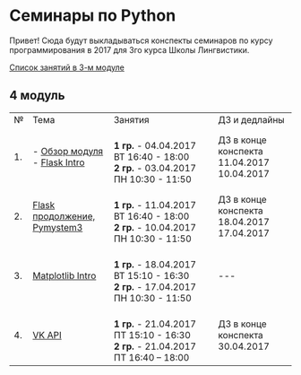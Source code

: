 # Семинары по Python

Привет! Сюда будут выкладываться конспекты семинаров по курсу программирования в 2017 для 3го курса Школы Лингвистики. 

[Список занятий в 3-м модуле](https://github.com/elmiram/2017learnpython/blob/master/3module.md)

## 4 модуль

<table>
  <tr>
    <td>№</td>
    <td>Тема</td>
    <td>Занятия</td>
    <td>ДЗ и дедлайны</td>
  </tr>
  <tr>
    <td>1.</td>
    <td>
        - <a href="https://github.com/elmiram/2017learnpython/blob/master/Course_Info.md">Обзор модуля</a><br>
        - <a href="https://github.com/elmiram/2017learnpython/blob/master/11%20Flask%20intro.ipynb">Flask Intro</a>
    </td> 
    <td>
        <br>
        <b>1 гр.</b> - 04.04.2017 ВТ 16:40 - 18:00<br>
        <b>2 гр.</b> - 03.04.2017 ПН 10:30 - 11:50
    </td>
    <td>
        ДЗ в конце конспекта<br>
        11.04.2017<br>
        10.04.2017
    </td>
  </tr>
  <tr>
    <td>2.</td>
    <td>
        <a href="https://github.com/elmiram/2017learnpython/blob/master/12%20flask%20continued%2C%20pymystem.ipynb">Flask продолжение,<br> Pymystem3</a>
    </td> 
    <td>
        <br>
        <b>1 гр.</b> - 11.04.2017 ВТ 16:40 - 18:00<br>
        <b>2 гр.</b> - 10.04.2017 ПН 10:30 - 11:50
    </td>
    <td>
        ДЗ в конце конспекта<br>
        18.04.2017<br>
        17.04.2017
    </td>
  </tr>
  <tr>
    <td>3.</td>
    <td>
        <a href="https://github.com/elmiram/2017learnpython/blob/master/13%20Matplotlib.ipynb">Matplotlib Intro</a>
    </td> 
    <td>
        <br>
        <b>1 гр.</b> - 18.04.2017 ВТ 15:10 - 16:30<br>
        <b>2 гр.</b> - 17.04.2017 ПН 10:30 - 11:50
    </td>
    <td>
        ---
    </td>
  </tr>
  <tr>
    <td>4.</td>
    <td>
        <a href="https://github.com/elmiram/2017learnpython/blob/master/14%20VK.ipynb">VK API</a>
    </td> 
    <td>
        <br>
        <b>1 гр.</b> - 21.04.2017 ПТ 15:10 - 16:30<br>
        <b>2 гр.</b> - 21.04.2017 ПТ 16:40 – 18:00
    </td>
    <td>
        ДЗ в конце конспекта<br>
        30.04.2017
    </td>
  </tr>
</table>

